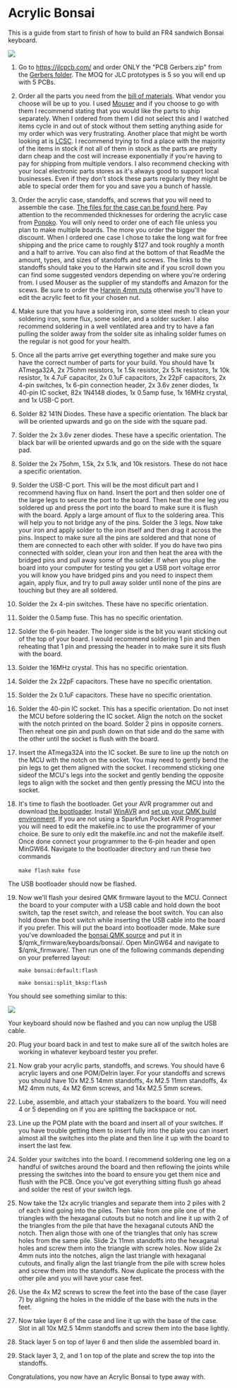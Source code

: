 # Acrylic Bonsai

This is a guide from start to finish of how to build an FR4 sandwich Bonsai keyboard.

![](./pics/NiceBonsai.jpg)

1. Go to https://jlcpcb.com/ and order ONLY the "PCB Gerbers.zip" from the [Gerbers folder](https://github.com/Retne01/Bonsai/tree/master/Gerbers).  The MOQ for JLC prototypes is 5 so you will end up with 5 PCBs.

2. Order all the parts you need from the [bill of materials](https://octopart.com/bom-tool/dQECSo9X).  What vendor you choose will be up to you.  I used [Mouser](https://www.mouser.com/) and if you choose to go with them I recommend stating that you would like the parts to ship separately.  When I ordered from them I did not select this and I watched items cycle in and out of stock without them setting anything aside for my order which was very frustrating.  Another place that might be worth looking at is [LCSC](https://lcsc.com/).  I recommend trying to find a place with the majority of the items in stock if not all of them in stock as the parts are pretty darn cheap and the cost will increase exponentially if you're having to pay for shipping from multiple vendors.  I also recommend checking with your local electronic parts stores as it's always good to support local businesses.  Even if they don't stock these parts regularly they might be able to special order them for you and save you a bunch of hassle.

3. Order the acrylic case, standoffs, and screws that you will need to assemble the case.  [The files for the case can be found here](https://github.com/Retne01/Bonsai/tree/master/Case).  Pay attention to the recommended thicknesses for ordering the acrylic case from [Ponoko](https://www.ponoko.com/).  You will only need to order one of each file unless you plan to make multiple boards.  The more you order the bigger the discount.  When I ordered one case I chose to take the long wait for free shipping and the price came to roughly $127 and took roughly a month and a half to arrive.  You can also find at the bottom of that ReadMe the amount, types, and sizes of standoffs and screws.  The links to the standoffs should take you to the Harwin site and if you scroll down you can find some suggested vendors depending on where you're ordering from.  I used Mouser as the supplier of my standoffs and Amazon for the scews.  Be sure to order the [Harwin 4mm nuts](https://www.harwin.com/products/M80-2430000B/) otherwise you'll have to edit the acrylic feet to fit your chosen nut.

4. Make sure that you have a soldering iron, some steel mesh to clean your soldering iron, some flux, some solder, and a solder sucker.  I also recommend soldering in a well ventilated area and try to have a fan pulling the solder away from the solder site as inhaling solder fumes on the regular is not good for your health.

5. Once all the parts arrive get everything together and make sure you have the correct number of parts for your build.  You should have 1x ATmega32A, 2x 75ohm resistors, 1x 1.5k resistor, 2x 5.1k resistors, 1x 10k resistor, 1x 4.7uF capacitor, 2x 0.1uF capacitors, 2x 22pF capacitors, 2x 4-pin switches, 1x 6-pin connection header, 2x 3.6v zener diodes, 1x 40-pin IC socket, 82x 1N4148 diodes, 1x 0.5amp fuse, 1x 16MHz crystal, and 1x USB-C port.

6. Solder 82 141N Diodes.  These have a specific orientation.  The black bar will be oriented upwards and go on the side with the square pad.

7. Solder the 2x 3.6v zener diodes.  These have a specific orientation.  The black bar will be oriented upwards and go on the side with the square pad.

8. Solder the 2x 75ohm, 1.5k, 2x 5.1k, and 10k resistors.  These do not hace a specific orientation.

9. Solder the USB-C port.  This will be the most dificult part and I recommend having flux on hand.  Insert the port and then solder one of the large legs to secure the port to the board.  Then heat the one leg you soldered up and press the port into the board to make sure it is flush with the board.  Apply a large amount of flux to the soldering area.  This will help you to not bridge any of the pins.  Solder the 3 legs.  Now take your iron and apply solder to the iron itself and then drag it across the pins.  Inspect to make sure all the pins are soldered and that none of them are connected to each other with solder.  If you do have two pins connected with solder, clean your iron and then heat the area with the bridged pins and pull away some of the solder.  If when you plug the board into your computer for testing you get a USB port voltage error you will know you have bridged pins and you need to inspect them again, apply flux, and try to pull away solder until none of the pins are touching but they are all soldered.

10. Solder the 2x 4-pin switches.  These have no specific orientation.

11. Solder the 0.5amp fuse.  This has no specific orientation.

12. Solder the 6-pin header.  The longer side is the bit you want sticking out of the top of your board.  I would recommend soldering 1 pin and then reheating that 1 pin and pressing the header in to make sure it sits flush with the board.

13. Solder the 16MHz crystal.  This has no specific orientation.

14. Solder the 2x 22pF capacitors.  These have no specific orientation.

15. Solder the 2x 0.1uF capacitors.  These have no specific orientation.

16. Solder the 40-pin IC socket.  This has a specific orientation.  Do not inset the MCU before soldering the IC socket.  Align the notch on the socket with the notch printed on the board.  Solder 2 pins in opposite corners.  Then reheat one pin and push down on that side and do the same with the other until the socket is flush with the board.

17. Insert the ATmega32A into the IC socket.  Be sure to line up the notch on the MCU with the notch on the socket.  You may need to gently bend the pin legs to get them aligned with the socket.  I recommend sticking one sideof the MCU's legs into the socket and gently bending the opposite legs to align with the socket and then gently pressing the MCU into the socket.

18. It's time to flash the bootloader.  Get your AVR programmer out and download [the bootloader](https://github.com/Retne01/Bonsai/tree/master/Bootloader).  Install [WinAVR](http://winavr.sourceforge.net/) and [set up your QMK build environment](https://beta.docs.qmk.fm/tutorial/newbs_getting_started).  If you are not using a Sparkfun Pocket AVR Programmer you will need to edit the makefile.inc to use the programmer of your choice.  Be sure to only edit the makefile.inc and not the makefile itself.  Once done connect your programmer to the 6-pin header and open MinGW64.  Navigate to the bootloader directory and run these two commands

	```make flash```
	```make fuse```

The USB bootloader should now be flashed.

19. Now we'll flash your desired QMK firmware layout to the MCU.  Connect the board to your computer with a USB cable and hold down the boot switch, tap the reset switch, and release the boot switch.  You can also hold down the boot switch while inserting the USB cable into the board if you prefer.  This will put the board into bootloader mode.  Make sure you've downloaded the [bonsai QMK source](https://github.com/Retne01/Bonsai/tree/master/QMK) and put it in $/qmk_firmware/keyboards/bonsai/.  Open MinGW64 and navigate to $/qmk_firmware/.  Then run one of the following commands depending on your preferred layout:

	```make bonsai:default:flash```
	
	```make bonsai:split_bksp:flash```

You should see something similar to this:

![](./pics/qmkflash.jpg)

Your keyboard should now be flashed and you can now unplug the USB cable.

20.  Plug your board back in and test to make sure all of the switch holes are working in whatever keyboard tester you prefer.

21. Now grab your acrylic parts, standoffs, and screws.  You should have 6 acrylic layers and one POM/Delrin layer.  For your standoffs and screws you should have 10x M2.5 14mm standoffs, 4x M2.5 11mm standoffs, 4x M2 4mm nuts, 4x M2 6mm screws, and 14x M2.5 5mm screws.

22. Lube, assemble, and attach your stabalizers to the board.  You will need 4 or 5 depending on if you are splitting the backspace or not.

23. Line up the POM plate with the board and insert all of your switches.  If you have trouble getting them to insert fully into the plate you can insert almost all the switches into the plate and then line it up with the board to insert the last few.

24. Solder your switches into the board.  I recommend soldering one leg on a handful of switches around the board and then reflowing the joints while pressing the switches into the board to ensure you get them nice and flush with the PCB.  Once you've got everything sitting flush go ahead and solder the rest of your switch legs.

25. Now take the 12x acrylic triangles and separate them into 2 piles with 2 of each kind going into the piles.  Then take from one pile one of the triangles with the hexaganal cutouts but no notch and line it up with 2 of the triangles from the pile that have the hexaganal cutouts AND the notch.  Then align those with one of the triangles that only has screw holes from the same pile.  Slide 2x 11mm standoffs into the hexaganal holes and screw them into the triangle with screw holes.  Now slide 2x 4mm nuts into the notches, align the last triangle with hexaganal cutouts, and finally align the last triangle from the pile with screw holes and screw them into the standoffs.  Now duplicate the process with the other pile and you will have your case feet.

26. Use the 4x M2 screws to screw the feet into the base of the case (layer 7) by aligning the holes in the middle of the base with the nuts in the feet.

27. Now take layer 6 of the case and line it up with the base of the case.  Slot in all 10x M2.5 14mm standoffs and screw them into the base lightly.

28. Stack layer 5 on top of layer 6 and then slide the assembled board in.

29. Stack layer 3, 2, and 1 on top of the plate and screw the top into the standoffs.

Congratulations, you now have an Acrylic Bonsai to type away with.